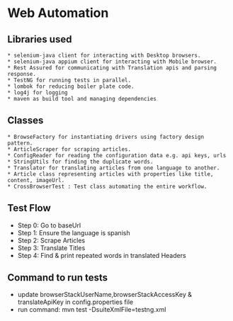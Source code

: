 # Web Automation 

## Libraries used

    * selenium-java client for interacting with Desktop browsers.
    * selenium-java appium client for interacting with Mobile browser.
    * Rest Assured for communicating with Translation apis and parsing response.
    * TestNG for running tests in parallel.
    * lombok for reducing boiler plate code.
    * log4j for logging
    * maven as build tool and managing dependencies

## Classes
    * BrowseFactory for instantiating drivers using factory design pattern.
    * ArticleScraper for scraping articles.
    * ConfigReader for reading the configuration data e.g. api keys, urls 
    * StringUtils for finding the duplicate words.
    * Translator for translating articles from one language to another.
    * Article class representing articles with properties like title, content, imageUrl.
    * CrossBrowserTest : Test class automating the entire workflow.

## Test Flow
   * Step 0: Go to baseUrl
   * Step 1: Ensure the language is spanish
   * Step 2: Scrape Articles
   * Step 3: Translate Titles
   * Step 4: Find & print repeated words in translated Headers
 
## Command to run tests
   * update browserStackUserName,browserStackAccessKey & translateApiKey in config.properties file
   * run command: mvn test -DsuiteXmlFile=testng.xml
